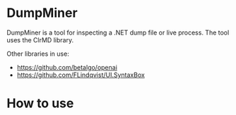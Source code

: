 # DumpMiner
DumpMiner is a tool for inspecting a .NET dump file or live process. The tool uses the ClrMD library.

Other libraries in use:
- https://github.com/betalgo/openai
- https://github.com/FLindqvist/UI.SyntaxBox


# How to use
